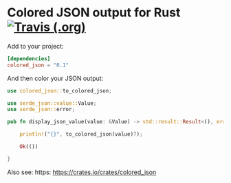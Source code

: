 # Colored JSON output for Rust [![Travis (.org)](https://img.shields.io/travis/ctron/colored_json.svg)](https://travis-ci.org/ctron/colored_json)

Add to your project:

~~~toml
[dependencies]
colored_json = "0.1"
~~~

And then color your JSON output:

~~~rust
use colored_json::to_colored_json;

use serde_json::value::Value;
use serde_json::error;

pub fn display_json_value(value: &Value) -> std::result::Result<(), error::Error> {

    println!("{}", to_colored_json(value)?);

    Ok(())

}
~~~

Also see: https: https://crates.io/crates/colored_json